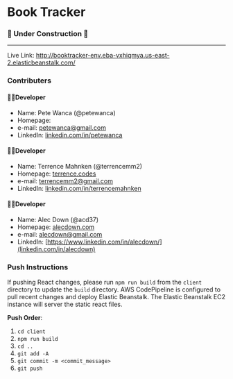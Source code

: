 # Book Tracker

### 🚧  Under Construction  🚧

<hr />

Live Link: http://booktracker-env.eba-vxhiqmya.us-east-2.elasticbeanstalk.com/

### Contributers 

#### 👨‍💻Developer
* Name: Pete Wanca (@petewanca)
* Homepage: 
* e-mail: petewanca@gmail.com
* LinkedIn: [linkedin.com/in/petewanca](https://www.linkedin.com/in/petewanca/)

#### 👨‍💻Developer
* Name: Terrence Mahnken (@terrencemm2)
* Homepage: [terrence.codes](https://terrence.codes)
* e-mail: terrencemm2@gmail.com
* LinkedIn: [linkedin.com/in/terrencemahnken](https://www.linkedin.com/in/terrencemahnken/)

#### 👨‍💻Developer
* Name: Alec Down (@acd37)
* Homepage: [alecdown.com](https://alecdown.com)
* e-mail: alecdown@gmail.com
* LinkedIn: [https://www.linkedin.com/in/alecdown/](linkedin.com/in/alecdown)

### Push Instructions
If pushing React changes, please run `npm run build` from the `client` directory to update the `build` directory. AWS CodePipeline is configured to pull recent changes and deploy Elastic Beanstalk. The Elastic Beanstalk EC2 instance will server the static react files.

**Push Order**:
1. `cd client`
2. `npm run build`
3. `cd ..`
4. `git add -A`
5. `git commit -m <commit_message>`
6. `git push`